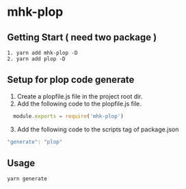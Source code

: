 # mhk-plop

## Getting Start ( need two package )

```
1. yarn add mhk-plop -D
2. yarn add plop -D
```

## Setup for plop code generate

1. Create a plopfile.js file in the project root dir.
2. Add the following code to the plopfile.js file.

```js
  module.exports = require('mhk-plop')
```

3. Add the following code to the scripts tag of package.json

```js
"generate": "plop"
```

## Usage

```js
yarn generate
```